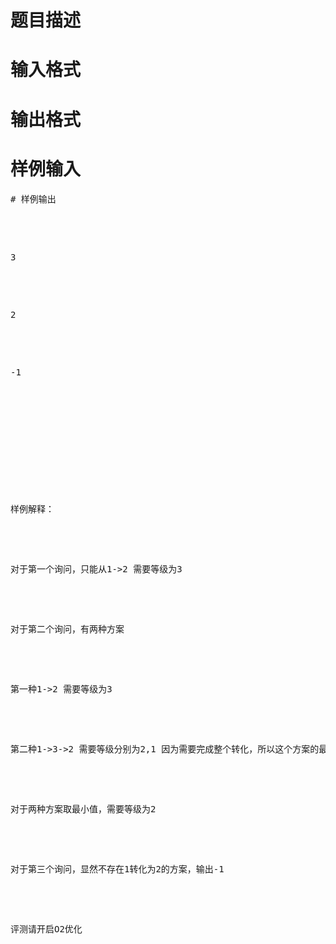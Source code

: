 

# 题目描述



# 输入格式



# 输出格式



# 样例输入


<pre>
# 样例输出


<pre><p>
3
</p>

<p>
2
</p>

<p>
-1<span style="font-family:monospace;"></span> 
</p>

<p>
<br/>

</p>

<p>
样例解释：
</p>

<p>
对于第一个询问，只能从1-&gt;2 需要等级为3
</p>

<p>
对于第二个询问，有两种方案
</p>

<p>
第一种1-&gt;2 需要等级为3
</p>

<p>
第二种1-&gt;3-&gt;2 需要等级分别为2,1 因为需要完成整个转化，所以这个方案的最小等级为2
</p>

<p>
对于两种方案取最小值，需要等级为2
</p>

<p>
对于第三个询问，显然不存在1转化为2的方案，输出-1
</p>

<p>
评测请开启O2优化
</p>
</pre>
